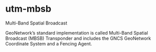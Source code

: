 # utm-mbsb
Multi-Band Spatial Broadcast

GeoNetwork’s standard implementation is called Multi-Band Spatial Broadcast (MBSB) Transponder and includes the GNCS GeoNetwork Coordinate System and a Fencing Agent.
